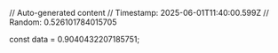 // Auto-generated content
// Timestamp: 2025-06-01T11:40:00.599Z
// Random: 0.526101784015705

const data = 0.9040432207185751;